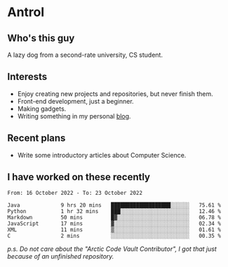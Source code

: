 # Antrol

## Who's this guy

A lazy dog from a second-rate university, CS student.

## Interests

* Enjoy creating new projects and repositories, but never finish them.
* Front-end development, just a beginner.
* Making gadgets.
* Writing something in my personal [blog](https://blog.antrol.xyz/).

## Recent plans

* Write some introductory articles about Computer Science.

<!--
* Try to develop a website for [Anime4KCPP](https://github.com/TianZerL/Anime4KCPP).
* Develop a Markdown renderer which user can customize its css, of course it is GUI-based.~~(If I could finish  it before getting bored)~~
* Work with my [teammates](https://github.com/SWJTU-Lazy-Dogs).
* Find something interests me, as a hobby after finishing my ~~boring~~ homework.
-->

## I have worked on these recently

<!--START_SECTION:waka-->

```text
From: 16 October 2022 - To: 23 October 2022

Java             9 hrs 20 mins   ███████████████████░░░░░░   75.61 %
Python           1 hr 32 mins    ███░░░░░░░░░░░░░░░░░░░░░░   12.46 %
Markdown         50 mins         █▓░░░░░░░░░░░░░░░░░░░░░░░   06.78 %
JavaScript       17 mins         ▓░░░░░░░░░░░░░░░░░░░░░░░░   02.34 %
XML              11 mins         ▒░░░░░░░░░░░░░░░░░░░░░░░░   01.61 %
C                2 mins          ░░░░░░░░░░░░░░░░░░░░░░░░░   00.35 %
```

<!--END_SECTION:waka-->

*p.s.  Do not care about the "Arctic Code Vault Contributor", I got that just because of an unfinished repository.*

<!--
**qzmlgfj/qzmlgfj** is a ✨ _special_ ✨ repository because its `README.md` (this file) appears on your GitHub profile.

Here are some ideas to get you started:

- 🔭 I’m currently working on ...
- 🌱 I’m currently learning ...
- 👯 I’m looking to collaborate on ...
- 🤔 I’m looking for help with ...
- 💬 Ask me about ...
- 📫 How to reach me: ...
- 😄 Pronouns: ...
- ⚡ Fun fact: ...
-->
